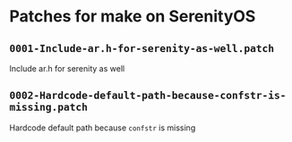 # Patches for make on SerenityOS

## `0001-Include-ar.h-for-serenity-as-well.patch`

Include ar.h for serenity as well


## `0002-Hardcode-default-path-because-confstr-is-missing.patch`

Hardcode default path because `confstr` is missing


